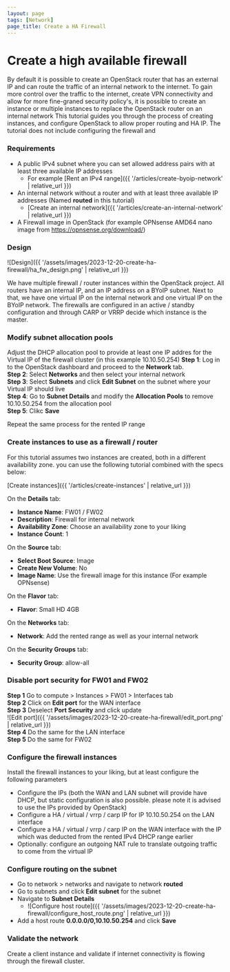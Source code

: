 ```yaml
---
layout: page
tags: [Network]
page_title: Create a HA Firewall
---
```


# Create a high available firewall

By default it is possible to create an OpenStack router that has an external IP and can route the traffic of an internal network to the internet.
To gain more control over the traffic to the internet, create VPN connectivity and allow for more fine-graned security policy's, 
it is possible to create an instance or multiple instances to replace the OpenStack router on an internal network 
This tutorial guides you through the process of creating instances, and configure OpenStack to allow proper routing and HA IP.
The tutorial does not include configuring the firewall and  

### Requirements
* A public IPv4 subnet where you can set allowed address pairs with at least three available IP addresses 
  * For example [Rent an IPv4 range]({{ '/articles/create-byoip-network' | relative_url }})
* An internal network without a router and with at least three available IP addresses (Named **routed** in this tutorial)
  * [Create an internal network]({{ '/articles/create-an-internal-network' | relative_url }})
* A Firewall image in OpenStack (for example OPNsense AMD64 nano image from https://opnsense.org/download/)  


### Design
![Design]({{ '/assets/images/2023-12-20-create-ha-firewall/ha_fw_design.png' | relative_url }})  

  We have multiple firewall / router instances within the OpenStack project. 
  All routers have an internal IP, and an IP address on a BYoIP subnet. 
  Next to that, we have one virtual IP on the internal network and one virtual IP on the BYoIP network. 
  The firewalls are configured in an active / standby configuration and through CARP or VRRP decide which instance is the master. 

### Modify subnet allocation pools
Adjust the DHCP allocation pool to provide at least one IP addres for the Virtual IP of the firewall cluster (in this example 10.10.50.254)
**Step 1**: Log in to the OpenStack dashboard and proceed to the **Network** tab.   
**Step 2**: Select **Networks** and then select your internal network  
**Step 3**: Select **Subnets** and click **Edit Subnet** on the subnet where your Virtual IP should live  
**Step 4**: Go to **Subnet Details** and modify the **Allocation Pools** to remove 10.10.50.254 from the allocation pool  
**Step 5**: Clikc **Save**  

Repeat the same process for the rented IP range

### Create instances to use as a firewall / router
For this tutorial assumes two instances are created, both in a different availability zone. you can use the following tutorial combined with the specs below:

[Create instances]({{ '/articles/create-instances' | relative_url }})


On the **Details** tab:  
* **Instance Name**: FW01 / FW02  
* **Description**: Firewall for internal network  
* **Availability Zone**: Choose an availability zone to your liking  
* **Instance Count**: 1  

On the **Source** tab:  
* **Select Boot Source**: Image
* **Create New Volume**: No
* **Image Name**: Use the firewall image for this instance (For example OPNsense)

On the **Flavor** tab:  
* **Flavor**: Small HD 4GB

On the **Networks** tab:  
* **Network**: Add the rented range as well as your internal network

On the **Security Groups** tab:  
* **Security Group**: allow-all

### Disable port security for FW01 and FW02

**Step 1** Go to compute > Instances > FW01 > Interfaces tab  
**Step 2** Click on **Edit port** for the WAN interface  
**Step 3** Deselect **Port Security** and click update  
![Edit port]({{ '/assets/images/2023-12-20-create-ha-firewall/edit_port.png' | relative_url }})  
**Step 4** Do the same for the LAN interface  
**Step 5** Do the same for FW02

### Configure the firewall instances 
Install the firewall instances to your liking, but at least configure the following parameters
* Configure the IPs (both the WAN and LAN subnet will provide have DHCP, but static configuration is also possible. please note it is advised to use the IPs provided by OpenStack) 
* Configure a HA / virtual / vrrp / carp IP for IP 10.10.50.254 on the LAN interface 
* Configure a HA / virtual / vrrp / carp IP on the WAN interface with the IP which was deducted from the rented IPv4 DHCP range earlier
* Optionally: configure an outgoing NAT rule to translate outgoing traffic to come from the virtual IP

### Configure routing on the subnet

* Go to network &gt; networks and navigate to network **routed**
* Go to subnets and click **Edit subnet** for the subnet
* Navigate to **Subnet Details**
  * ![Configure host route]({{ '/assets/images/2023-12-20-create-ha-firewall/configure_host_route.png' | relative_url }})
* Add a host route **0.0.0.0/0,10.10.50.254** and click **Save**

### Validate the network

Create a client instance and validate if internet connectivity is flowing through the firewall cluster.
